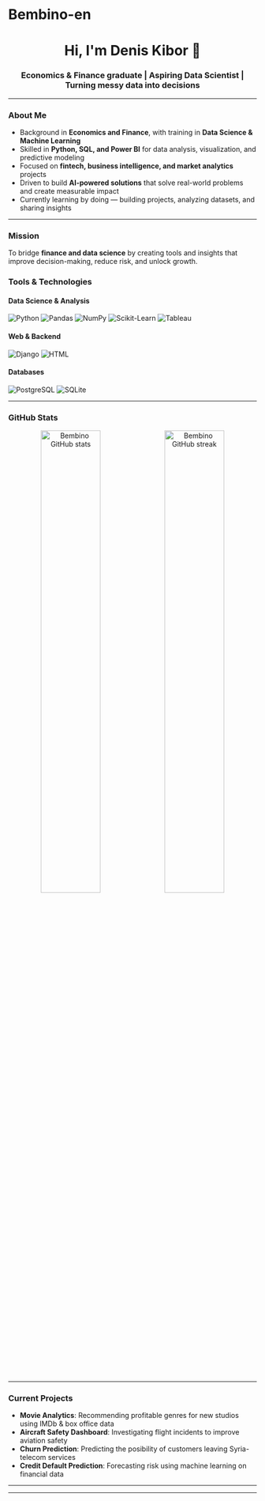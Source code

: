 # Bembino-en

<!-- Profile README for Bembino-en -->

<h1 align="center">Hi, I'm Denis Kibor 👋</h1>
<h3 align="center">Economics & Finance graduate | Aspiring Data Scientist | Turning messy data into decisions</h3>

---

###  About Me

-  Background in **Economics and Finance**, with training in **Data Science & Machine Learning**  
-  Skilled in **Python, SQL, and Power BI** for data analysis, visualization, and predictive modeling  
-  Focused on **fintech, business intelligence, and market analytics** projects  
-  Driven to build **AI-powered solutions** that solve real-world problems and create measurable impact  
-  Currently learning by doing — building projects, analyzing datasets, and sharing insights  

---

###  Mission  
To bridge **finance and data science** by creating tools and insights that improve decision-making, reduce risk, and unlock growth.  

###  Tools & Technologies

#### Data Science & Analysis

![Python](https://img.shields.io/badge/Python-3670A0?style=for-the-badge&logo=python&logoColor=ffdd54)
![Pandas](https://img.shields.io/badge/Pandas-150458?style=for-the-badge&logo=pandas)
![NumPy](https://img.shields.io/badge/Numpy-013243?style=for-the-badge&logo=numpy)
![Scikit-Learn](https://img.shields.io/badge/Scikit--Learn-F7931E?style=for-the-badge&logo=scikit-learn&logoColor=white)
![Tableau](https://img.shields.io/badge/Tableau-E97627?style=for-the-badge&logo=tableau&logoColor=white)

#### Web & Backend

![Django](https://img.shields.io/badge/Django-092E20?style=for-the-badge&logo=django&logoColor=white)
![HTML](https://img.shields.io/badge/HTML5-E34F26?style=for-the-badge&logo=html5&logoColor=white)

#### Databases

![PostgreSQL](https://img.shields.io/badge/PostgreSQL-336791?style=for-the-badge&logo=postgresql&logoColor=white)
![SQLite](https://img.shields.io/badge/SQLite-003B57?style=for-the-badge&logo=sqlite&logoColor=white)

---

###  GitHub Stats

<p align="center">
  <img src="https://github-readme-stats.vercel.app/api?username=Bembino-en&show_icons=true&theme=tokyonight" alt="Bembino GitHub stats" width="49%" />
  <img src="https://github-readme-streak-stats.herokuapp.com/?user=Bembino-en&theme=tokyonight" alt="Bembino GitHub streak" width="49%" />
</p>

---

### Current Projects

- **Movie Analytics**: Recommending profitable genres for new studios using IMDb & box office data
- **Aircraft Safety Dashboard**: Investigating flight incidents to improve aviation safety
- **Churn Prediction**: Predicting the posibility of customers leaving Syria-telecom services
- **Credit Default Prediction**: Forecasting risk using machine learning on financial data

---

<!-- ### 📫 Let's Connect
- 💼 [LinkedIn](https://www.linkedin.com/)
- 🧠 Learning with: [Kaggle](https://www.kaggle.com/)
- 📧 Email: yourname@email.com (replace) -->

---

<!--
**Bembino-en/Bembino-en** is a ✨ _special_ ✨ repository because its `README.md` (this file) appears on your GitHub profile.

Here are some ideas to get you started:

- 🔭 I’m currently working on ...
- 🌱 I’m currently learning ...
- 👯 I’m looking to collaborate on ...
- 🤔 I’m looking for help with ...
- 💬 Ask me about ...
- 📫 How to reach me: ...
- 😄 Pronouns: ...
- ⚡ Fun fact: ...
-->
